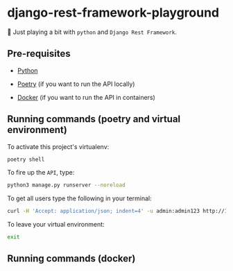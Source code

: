 # django-rest-framework-playground

🐍 Just playing a bit with `python` and `Django Rest Framework`.

## Pre-requisites

- [Python](https://www.python.org/downloads/)

- [Poetry](https://python-poetry.org/docs/) (if you want to run the API locally)

- [Docker](https://www.docker.com/products/docker-desktop/) (if you want to run the API in containers)

## Running commands (poetry and virtual environment)

To activate this project's virtualenv:

```bash
poetry shell
```

To fire up the `API`, type:

```bash
python3 manage.py runserver --noreload
```

To get all users type the following in your terminal:

```bash
curl -H 'Accept: application/json; indent=4' -u admin:admin123 http://127.0.0.1:8000/users/
```

To leave your virtual environment:

```bash
exit
```

## Running commands (docker)
